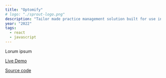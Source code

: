 ```yaml
---
title: "Optomify"
# logo: "./sprout-logo.png"
description: "Tailor made practice management solution built for use in optometry practices"
year: "2022"
tags:
  - react
  - javascript
---
```


Lorum ipsum

[Live Demo]()

[Source code](https://github.com/wilgru/Optomify)
